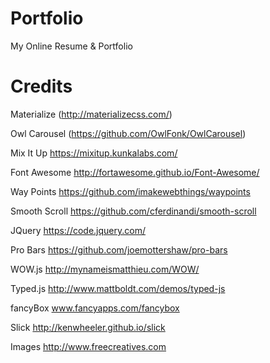 # Portfolio
My Online Resume & Portfolio
# Credits
Materialize (http://materializecss.com/)

Owl Carousel (https://github.com/OwlFonk/OwlCarousel)

Mix It Up https://mixitup.kunkalabs.com/

Font Awesome http://fortawesome.github.io/Font-Awesome/

Way Points https://github.com/imakewebthings/waypoints

Smooth Scroll https://github.com/cferdinandi/smooth-scroll

JQuery https://code.jquery.com/

Pro Bars https://github.com/joemottershaw/pro-bars

WOW.js http://mynameismatthieu.com/WOW/

Typed.js http://www.mattboldt.com/demos/typed-js

fancyBox www.fancyapps.com/fancybox

Slick http://kenwheeler.github.io/slick

Images http://www.freecreatives.com
